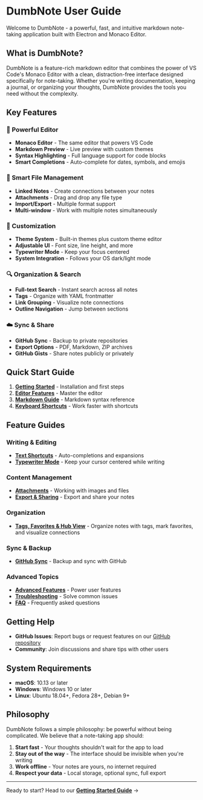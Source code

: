 # DumbNote User Guide

Welcome to DumbNote - a powerful, fast, and intuitive markdown note-taking application built with Electron and Monaco Editor.

## What is DumbNote?

DumbNote is a feature-rich markdown editor that combines the power of VS Code's Monaco Editor with a clean, distraction-free interface designed specifically for note-taking. Whether you're writing documentation, keeping a journal, or organizing your thoughts, DumbNote provides the tools you need without the complexity.

## Key Features

### 🚀 Powerful Editor

- **Monaco Editor** - The same editor that powers VS Code
- **Markdown Preview** - Live preview with custom themes
- **Syntax Highlighting** - Full language support for code blocks
- **Smart Completions** - Auto-complete for dates, symbols, and emojis

### 📁 Smart File Management

- **Linked Notes** - Create connections between your notes
- **Attachments** - Drag and drop any file type
- **Import/Export** - Multiple format support
- **Multi-window** - Work with multiple notes simultaneously

### 🎨 Customization

- **Theme System** - Built-in themes plus custom theme editor
- **Adjustable UI** - Font size, line height, and more
- **Typewriter Mode** - Keep your focus centered
- **System Integration** - Follows your OS dark/light mode

### 🔍 Organization & Search

- **Full-text Search** - Instant search across all notes
- **Tags** - Organize with YAML frontmatter
- **Link Grouping** - Visualize note connections
- **Outline Navigation** - Jump between sections

### ☁️ Sync & Share

- **GitHub Sync** - Backup to private repositories
- **Export Options** - PDF, Markdown, ZIP archives
- **GitHub Gists** - Share notes publicly or privately

## Quick Start Guide

1. **[Getting Started](getting-started.md)** - Installation and first steps
2. **[Editor Features](editor-features.md)** - Master the editor
3. **[Markdown Guide](markdown-guide.md)** - Markdown syntax reference
4. **[Keyboard Shortcuts](keyboard-shortcuts.md)** - Work faster with shortcuts

## Feature Guides

### Writing & Editing

- **[Text Shortcuts](text-shortcuts.md)** - Auto-completions and expansions
- **[Typewriter Mode](typewriter-mode.md)** - Keep your cursor centered while writing

### Content Management

- **[Attachments](attachments.md)** - Working with images and files
- **[Export & Sharing](export-sharing.md)** - Export and share your notes

### Organization

- **[Tags, Favorites & Hub View](tags-favorites-hub.md)** - Organize notes with tags, mark favorites, and visualize connections

### Sync & Backup

- **[GitHub Sync](github-sync.md)** - Backup and sync with GitHub

### Advanced Topics

- **[Advanced Features](advanced-features.md)** - Power user features
- **[Troubleshooting](troubleshooting.md)** - Solve common issues
- **[FAQ](faq.md)** - Frequently asked questions

## Getting Help

- **GitHub Issues**: Report bugs or request features on our [GitHub repository](https://github.com/baibao577/dumbnote-page/issues)
- **Community**: Join discussions and share tips with other users

## System Requirements

- **macOS**: 10.13 or later
- **Windows**: Windows 10 or later
- **Linux**: Ubuntu 18.04+, Fedora 28+, Debian 9+

## Philosophy

DumbNote follows a simple philosophy: be powerful without being complicated. We believe that a note-taking app should:

1. **Start fast** - Your thoughts shouldn't wait for the app to load
2. **Stay out of the way** - The interface should be invisible when you're writing
3. **Work offline** - Your notes are yours, no internet required
4. **Respect your data** - Local storage, optional sync, full export

---

Ready to start? Head to our **[Getting Started Guide](getting-started.md)** →
